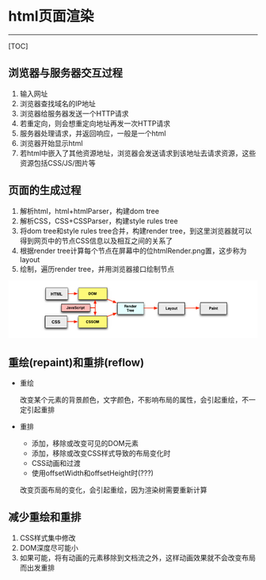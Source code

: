 # html页面渲染

------

[TOC]

## 浏览器与服务器交互过程

1. 输入网址
2. 浏览器查找域名的IP地址
3. 浏览器给服务器发送一个HTTP请求
4. 若重定向，则会想重定向地址再发一次HTTP请求
5. 服务器处理请求，并返回响应，一般是一个html
6. 浏览器开始显示html
7. 若html中嵌入了其他资源地址，浏览器会发送请求到该地址去请求资源，这些资源包括CSS/JS/图片等



## 页面的生成过程

1. 解析html，html+htmlParser，构建dom tree
2. 解析CSS，CSS+CSSParser，构建style rules tree
3. 将dom tree和style rules tree合并，构建render tree，到这里浏览器就可以得到网页中的节点CSS信息以及相互之间的关系了
4. 根据render tree计算每个节点在屏幕中的位htmlRender.png置，这步称为layout
5. 绘制，遍历render tree，并用浏览器接口绘制节点

![渲染图示](./img/htmlRender.png)

## 重绘(repaint)和重排(reflow)

* 重绘

  改变某个元素的背景颜色，文字颜色，不影响布局的属性，会引起重绘，不一定引起重排

* 重排

  * 添加，移除或改变可见的DOM元素
  * 添加，移除或改变CSS样式导致的布局变化时
  * CSS动画和过渡
  * 使用offsetWidth和offsetHeight时(???)

  改变页面布局的变化，会引起重绘，因为渲染树需要重新计算



## 减少重绘和重排

1. CSS样式集中修改
2. DOM深度尽可能小
3. 如果可能，将有动画的元素移除到文档流之外，这样动画效果就不会改变布局而出发重排